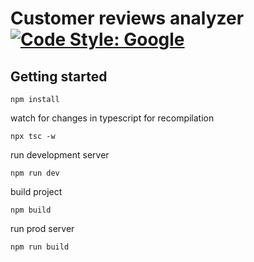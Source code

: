 
# Customer reviews analyzer [![Code Style: Google](https://img.shields.io/badge/code%20style-google-blueviolet.svg)](https://github.com/google/gts)

## Getting started


```shell
npm install
```

watch for changes in typescript for recompilation

```shell
npx tsc -w
```

run development server 

```shell
npm run dev
```

build project

```shell
npm build
```

run prod server

```shell
npm run build
```

